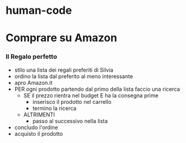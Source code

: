 # human-code
# Comprare su Amazon
### Il Regalo perfetto

- stilo una lista dei regali preferiti di Silvia
- ordino la lista dal preferito al meno interessante
- apro Amazon.it
- PER ogni prodotto partendo dal primo della lista faccio una ricerca
    - SE il prezzo rientra nel budget E ha la consegna prime
        - inserisco il prodotto nel carrello 
        - termino la ricerca
    - ALTRIMENTI
        - passo al successivo nella lista
- concludo l'ordine
- acquisto il prodotto

